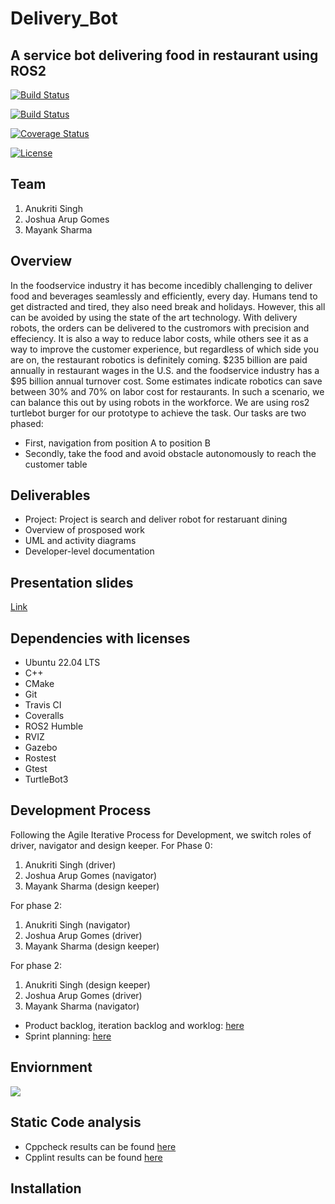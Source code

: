 # Delivery_Bot
## A service bot delivering food in restaurant using ROS2 
[![Build Status](https://github.com/AnukritiSinghh/Delivery_Bot/test12/src/Delivery_Bot/.github/workflows/build_and_coveralls.yml/badge.svg)](https://github.com/AnukritiSinghh/Delivery_Bot/actions/workflows/build_and_coveralls.yml)

[![Build Status](https://github.com/AnukritiSinghh/Delivery_Bot/actions/workflows/build_and_coveralls.yml/badge.svg?branch=master)](https://github.com/AnukritiSinghh/Delivery_Bot/actions/workflows/build_and_coveralls.yml)

[![Coverage Status](https://coveralls.io/repos/github/AnukritiSinghh/Delivery_Bot/badge.svg?branch=master)](https://coveralls.io/github/AnukritiSinghh/Delivery_Bot?branch=master)

[![License](https://img.shields.io/badge/License-Apache%202.0-blue.svg)](https://opensource.org/licenses/Apache-2.0)

## Team
1) Anukriti Singh 
2) Joshua Arup Gomes  
3) Mayank Sharma 

## Overview

In the foodservice industry it has become incedibly challenging to deliver food and beverages seamlessly and efficiently, every day. Humans tend to get distracted and tired, they also need break and holidays. However, this all can be avoided by using the state of the art technology. With delivery robots, the orders can be delivered to the custromors with precision and effeciency. It is also a way to reduce labor costs, while others see it as a way to improve the customer experience, but regardless of which side you are on, the restaurant robotics is definitely coming. $235 billion are paid annually in restaurant wages in the U.S. and the foodservice industry has a $95 billion annual turnover cost. Some estimates indicate robotics can save between 30% and 70% on labor cost for restaurants. In such a scenario, we can balance this out by using robots in the workforce. 
We are using ros2 turtlebot burger for our prototype to achieve the task. Our tasks are two phased:
* First, navigation from position A to position B 
* Secondly, take the food and avoid obstacle autonomously to reach the customer table


## Deliverables
* Project: Project is search and deliver robot for restaruant dining
* Overview of prosposed work
* UML and activity diagrams
* Developer-level documentation

## Presentation slides
[Link](https://drive.google.com/file/d/1skqSzquj8Vp6N86IX2OeqfJ60_TsG-lV/view?usp=sharing)

## Dependencies with licenses
* Ubuntu 22.04 LTS
* C++
* CMake
* Git 
* Travis CI
* Coveralls
* ROS2 Humble
* RVIZ
* Gazebo
* Rostest
* Gtest
* TurtleBot3


## Development Process
Following the Agile Iterative Process for Development, we switch roles of driver, navigator and design keeper.
For Phase 0:
1) Anukriti Singh (driver)
2) Joshua Arup Gomes (navigator) 
3) Mayank Sharma (design keeper)

For phase 2:
1) Anukriti Singh (navigator)
2) Joshua Arup Gomes (driver)
3) Mayank Sharma (design keeper)

For phase 2:
1) Anukriti Singh (design keeper)
2) Joshua Arup Gomes (driver)
3) Mayank Sharma (navigator)

* Product backlog, iteration backlog and worklog:  [here](https://docs.google.com/spreadsheets/d/1dZ-y45_AL5Mc8_DbIJrSJJ0H6H_2HLId_zzahEZlHxE/edit#gid=2139171243) 
* Sprint planning: [here](https://docs.google.com/document/d/1f-xjoKFd7hRqJ0oETVylUt3rAWTCG6LZAqg9HKFyrsw/edit)

## Enviornment
![](Delivery_Bot/launch/turtlebot3_house.png)

## Static Code analysis
* Cppcheck results can be found [here]()
* Cpplint results can be found [here]()

## Installation
